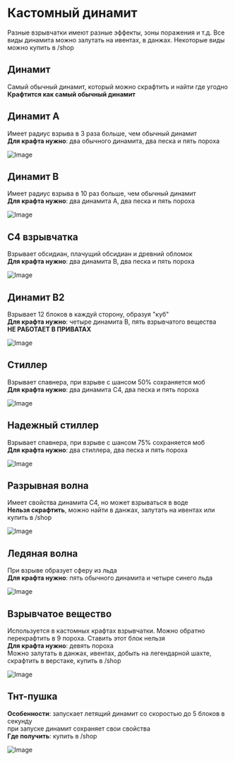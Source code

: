  # Кастомный динамит
 Разные взрывчатки имеют разные эффекты, зоны поражения и т.д. Все виды динамита можно залутать на ивентах, в данжах. Некоторые виды можно купить в /shop

 ## Динамит
 Самый обычный динамит, который можно скрафтить и найти где угодно \
 **Крафтится как самый обычный динамит**

 ## Динамит А
 Имеет радиус взрыва в 3 раза больше, чем обычный динамит \
 **Для крафта нужно**: два обычного динамита, два песка и пять пороха
 
 ![Image](https://github.com/Ghuadg/wiki/blob/master/docs/lite-anarchy/Общие%20сведения/assets/photo_1_2025-07-16_17-43-12.jpg?raw=true)

  ## Динамит B
  Имеет радиус взрыва в 10 раз больше, чем обычный динамит \
  **Для крафта нужно**: два динамита А, два песка и пять пороха

  ![Image](https://github.com/Ghuadg/wiki/blob/master/docs/lite-anarchy/Общие%20сведения/assets/photo_2_2025-07-16_17-43-12.jpg?raw=true)

  ## С4 взрывчатка
  Взрывает обсидиан, плачущий обсидиан и древний обломок \
  **Для крафта нужно**: два динамита В, два песка и пять пороха

  ![Image](https://github.com/Ghuadg/wiki/blob/master/docs/lite-anarchy/Общие%20сведения/assets/photo_3_2025-07-16_17-43-12.jpg?raw=true)

  ## Динамит В2
  Взрывает 12 блоков в каждуй сторону, образуя "куб" \
  **Для крафта нужно**: четыре динамита В, пять взрывчатого вещества \
  **НЕ РАБОТАЕТ В ПРИВАТАХ**

  ![Image](https://github.com/Ghuadg/wiki/blob/master/docs/lite-anarchy/Общие%20сведения/assets/photo_6_2025-07-16_17-43-12.jpg?raw=true)

  ## Стиллер
  Взрывает спавнера, при взрыве с шансом 50% сохраняется моб \
  **Для крафта нужно**: два динамита С4, два песка и пять пороха 

  ![Image](https://github.com/Ghuadg/wiki/blob/master/docs/lite-anarchy/Общие%20сведения/assets/photo_4_2025-07-16_17-43-12.jpg?raw=true)

  ## Надежный стиллер
  Взрывает спавнера, при взрыве с шансом 75% сохраняется моб \
  **Для крафта нужно**: два стиллера, два песка и пять пороха

  ![Image](https://github.com/Ghuadg/wiki/blob/master/docs/lite-anarchy/Общие%20сведения/assets/photo_7_2025-07-16_17-43-12.jpg?raw=true)

  ## Разрывная волна
  Имеет свойства динамита С4, но может взрываться в воде \
  **Нельзя скрафтить**, можно найти в данжах, залутать на ивентах или купить в /shop

  ![Image](https://github.com/Ghuadg/wiki/blob/master/docs/lite-anarchy/Общие%20сведения/assets/photo_7_2025-07-16_17-43-12.jpg?raw=true) 

  ## Ледяная волна
  При взрыве образует сферу из льда \
  **Для крафта нужно**: пять обычного динамита и четыре синего льда

  ![Image](https://github.com/Ghuadg/wiki/blob/master/docs/lite-anarchy/Общие%20сведения/assets/photo_7_2025-07-16_17-43-12.jpg?raw=true) 
  
  ## Взрывчатое вещество
  Используется в кастомных крафтах взрывчатки. Можно обратно перекрафтить в 9 пороха. Ставить этот блок нельзя \
  **Для крафта нужно**: девять пороха \
  Можно залутать в данжах, ивентах, добыть на легендарной шахте, скрафтить в верстаке, купить в /shop

  ![Image](https://github.com/Ghuadg/wiki/blob/master/docs/lite-anarchy/Общие%20сведения/assets/photo_5_2025-07-16_17-43-12.jpg?raw=true) 

  ## Тнт-пушка
  **Особенности**: запускает летящий динамит со скоростью до 5 блоков в секунду \
                   при запуске динамит сохраняет свои свойства \
  **Где получить**: купить в /shop

  ![Image](https://github.com/Ghuadg/wiki/blob/master/docs/lite-anarchy/Общие%20сведения/assets/photo_2025-07-16_18-20-33.jpg?raw=true) 
  
